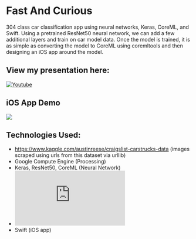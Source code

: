 # Fast And Curious
304 class car classification app using neural networks, Keras, CoreML, and Swift.
Using a pretrained ResNet50 neural network, we can add a few additional layers and train on car model data.
Once the model is trained, it is as simple as converting the model to CoreML using coremltools and then designing an iOS app around the model.


## View my presentation here:

[![Youtube](https://i.pinimg.com/originals/47/bb/4c/47bb4ca2b686e732a0817e76c1f6acf1.png)](https://youtu.be/Dy2bQKBpesU "Fast and Curious")

## iOS App Demo

![](app_demo.gif)

## Technologies Used:
* https://www.kaggle.com/austinreese/craigslist-carstrucks-data (images scraped using urls from this dataset via urllib)
* Google Compute Engine (Processing)
* Keras, ResNet50, CoreML (Neural Network)
* ![coremltools](https://apple.github.io/coremltools/generated/coremltools.converters.keras.convert.html)
* Swift (iOS app)

